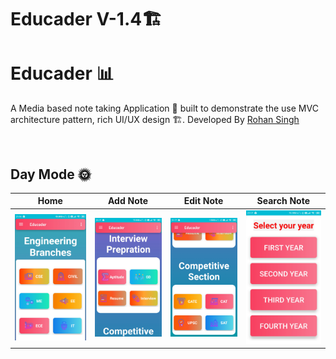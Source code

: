 # Educader V-1.4🏗

# Educader 📊
A Media based note taking Application 📱 built to demonstrate the use MVC architecture pattern, rich UI/UX design 🏗. Developed By [Rohan Singh](https://github.com/tagrohan)

<br />

 <!--  ***Try latest Expenso app apk from below 👇*** 

 [![Expenso](https://img.shields.io/badge/Expenso-APK-black.svg?style=for-the-badge&logo=android)](https://github.com/Spikeysanju/Expenso/releases/download/v1.0.0-alpha01/Expenso.apk)

 <br /> -->

## Day Mode 🌞
Home | Add Note | Edit Note | Search Note 
--- | --- | --- |---
![](https://github.com/tagrohan/EducaderPro/blob/master/images/1.jpg) | ![](https://github.com/tagrohan/EducaderPro/blob/master/images/2.jpg) | ![](https://github.com/tagrohan/EducaderPro/blob/master/images/3.jpg) |![](https://github.com/tagrohan/EducaderPro/blob/master/images/5.jpg) 

<br />
